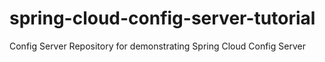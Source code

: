 # spring-cloud-config-server-tutorial
Config Server Repository for demonstrating Spring Cloud Config Server 
